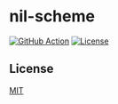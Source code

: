 # nil-scheme

[![GitHub Action](https://img.shields.io/github/actions/workflow/status/raviqqe/nil-scheme/test.yaml?branch=main&style=flat-square)](https://github.com/raviqqe/nil-scheme/actions)
[![License](https://img.shields.io/github/license/raviqqe/nil-scheme.svg?style=flat-square)](LICENSE)

## License

[MIT](LICENSE)
